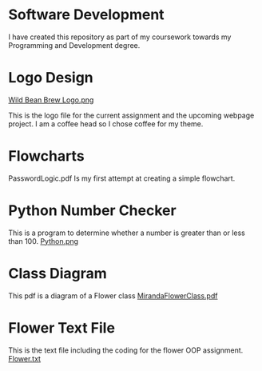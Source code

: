 # Software Development
I have created this repository as part of my coursework towards my Programming and Development degree. 

# Logo Design
[Wild Bean Brew Logo.png](https://new.express.adobe.com/publishedV2/urn:aaid:sc:VA6C2:95c64135-4d78-4058-9660-d49899af0723?promoid=Y69SGM5H&mv=other)

This is the logo file for the current assignment and the upcoming webpage project. I am a coffee head so I chose coffee for my theme.

# Flowcharts
PasswordLogic.pdf Is my first attempt at creating a simple flowchart. 

# Python Number Checker
This is a program to determine whether a number is greater than or less than 100. 
[Python.png](Python.png)

# Class Diagram
This pdf is a diagram of a Flower class
[MirandaFlowerClass.pdf](https://github.com/mstyles94/Repository-1/blob/4ecc5e96051035de9d90b448b8d94df76dcf980e/MirandaFlowerClass.pdf)

# Flower Text File 
This is the text file including the coding for the flower OOP assignment. 
[Flower.txt](https://github.com/mstyles94/Repository-1/blob/b90446f58c3a628c74ca38a9a7cf1d2093786bf0/Flower.txt)

